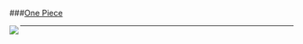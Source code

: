###[One Piece](https://en.wikipedia.org/wiki/One_Piece)

<img align="left" width="" height="" src="https://upload.wikimedia.org/wikipedia/en/thumb/9/90/One_Piece%2C_Volume_61_Cover_%28Japanese%29.jpg/220px-One_Piece%2C_Volume_61_Cover_%28Japanese%29.jpg">

---



